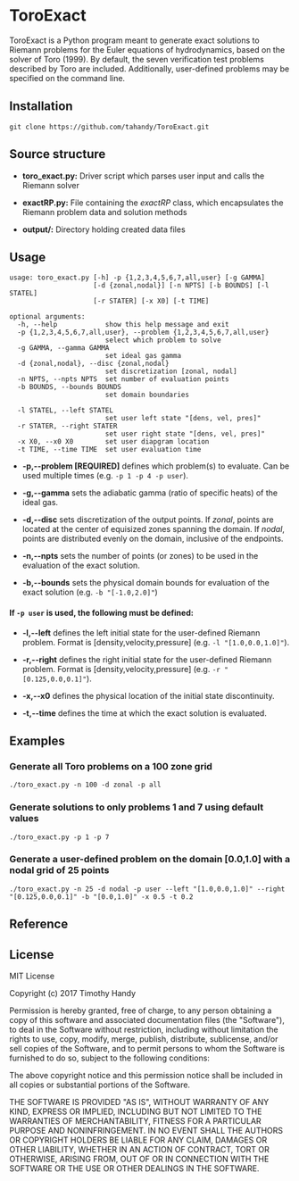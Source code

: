# ToroExact

ToroExact is a Python program meant to generate exact solutions to Riemann problems for the Euler equations of hydrodynamics, based on the solver of Toro (1999). By default, the seven verification test problems described by Toro are included. Additionally, user-defined problems may be specified on the command line.

## Installation

```
git clone https://github.com/tahandy/ToroExact.git
````

## Source structure
* **toro_exact.py:** Driver script which parses user input and calls the Riemann solver

* **exactRP.py:** File containing the *exactRP* class, which encapsulates the Riemann problem data and solution methods

* **output/:** Directory holding created data files

## Usage

```
usage: toro_exact.py [-h] -p {1,2,3,4,5,6,7,all,user} [-g GAMMA]
                     [-d {zonal,nodal}] [-n NPTS] [-b BOUNDS] [-l STATEL]
                     [-r STATER] [-x X0] [-t TIME]

optional arguments:
  -h, --help            show this help message and exit
  -p {1,2,3,4,5,6,7,all,user}, --problem {1,2,3,4,5,6,7,all,user}
                        select which problem to solve
  -g GAMMA, --gamma GAMMA
                        set ideal gas gamma
  -d {zonal,nodal}, --disc {zonal,nodal}
                        set discretization [zonal, nodal]
  -n NPTS, --npts NPTS  set number of evaluation points
  -b BOUNDS, --bounds BOUNDS
                        set domain boundaries

  -l STATEL, --left STATEL
                        set user left state "[dens, vel, pres]"
  -r STATER, --right STATER
                        set user right state "[dens, vel, pres]"
  -x X0, --x0 X0        set user diapgram location
  -t TIME, --time TIME  set user evaluation time
```
* **-p,--problem [REQUIRED]** defines which problem(s) to evaluate. Can be used multiple times (e.g. ```-p 1 -p 4 -p user```).

* **-g,--gamma** sets the adiabatic gamma (ratio of specific heats) of the ideal gas.

* **-d,--disc** sets discretization of the output points. If *zonal*, points are located at the center of equisized zones spanning the domain. If *nodal*, points are distributed evenly on the domain, inclusive of the endpoints.

* **-n,--npts** sets the number of points (or zones) to be used in the evaluation of the exact solution.

* **-b,--bounds** sets the physical domain bounds for evaluation of the exact solution (e.g. ```-b "[-1.0,2.0]"```)

#### If ```-p user``` is used, the following must be defined:

* **-l,--left** defines the left initial state for the user-defined Riemann problem. Format is \[density,velocity,pressure\] (e.g. ```-l "[1.0,0.0,1.0]"```).

* **-r,--right** defines the right initial state for the user-defined Riemann problem. Format is \[density,velocity,pressure\] (e.g. ```-r "[0.125,0.0,0.1]"```).

* **-x,--x0** defines the physical location of the initial state discontinuity.

* **-t,--time** defines the time at which the exact solution is evaluated.

## Examples

### Generate all Toro problems on a 100 zone grid

```./toro_exact.py -n 100 -d zonal -p all```

### Generate solutions to only problems 1 and 7 using default values

```./toro_exact.py -p 1 -p 7```

### Generate a user-defined problem on the domain [0.0,1.0] with a nodal grid of 25 points

```./toro_exact.py -n 25 -d nodal -p user --left "[1.0,0.0,1.0]" --right "[0.125,0.0,0.1]" -b "[0.0,1.0]" -x 0.5 -t 0.2```

## Reference

[^toro]: E.F. Toro. *Riemann solvers and numerical methods for fluid dynamics: a practical introduction*. Springer, Berlin, New York, 2009.

## License
MIT License

Copyright (c) 2017 Timothy Handy

Permission is hereby granted, free of charge, to any person obtaining a copy
of this software and associated documentation files (the "Software"), to deal
in the Software without restriction, including without limitation the rights
to use, copy, modify, merge, publish, distribute, sublicense, and/or sell
copies of the Software, and to permit persons to whom the Software is
furnished to do so, subject to the following conditions:

The above copyright notice and this permission notice shall be included in all
copies or substantial portions of the Software.

THE SOFTWARE IS PROVIDED "AS IS", WITHOUT WARRANTY OF ANY KIND, EXPRESS OR
IMPLIED, INCLUDING BUT NOT LIMITED TO THE WARRANTIES OF MERCHANTABILITY,
FITNESS FOR A PARTICULAR PURPOSE AND NONINFRINGEMENT. IN NO EVENT SHALL THE
AUTHORS OR COPYRIGHT HOLDERS BE LIABLE FOR ANY CLAIM, DAMAGES OR OTHER
LIABILITY, WHETHER IN AN ACTION OF CONTRACT, TORT OR OTHERWISE, ARISING FROM,
OUT OF OR IN CONNECTION WITH THE SOFTWARE OR THE USE OR OTHER DEALINGS IN THE
SOFTWARE.
